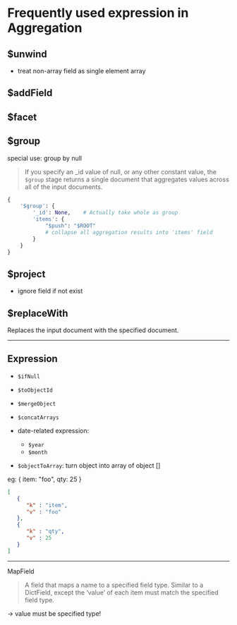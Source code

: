 # Frequently used expression in Aggregation

## $unwind

- treat non-array field as single element array

## $addField

## $facet

## $group

special use: group by null

> If you specify an _id value of null, or any other constant value,
> the `$group` stage returns a single document that aggregates values across all of the input documents.

```py
{
    '$group': {
        '_id': None,    # Actually take whole as group
        'items': {
            "$push": "$ROOT"
            # collapse all aggregation results into 'items' field
        }
    }
}
```

## $project

- ignore field if not exist

## $replaceWith

Replaces the input document with the specified document.

---

## Expression

- `$ifNull`
- `$toObjectId`
- `$mergeObject`
- `$concatArrays`
- date-related expression:
  - `$year`
  - `$month`

- `$objectToArray`: turn object into array of object []

eg: { item: "foo", qty: 25 }

```json
[
   {
      "k" : "item",
      "v" : "foo"
   },
   {
      "k" : "qty",
      "v" : 25
   }
]
```

--- 

MapField

> A field that maps a name to a specified field type. Similar to a DictField, except the ‘value’ of each item must match the specified field type.

-> value must be specified type!
